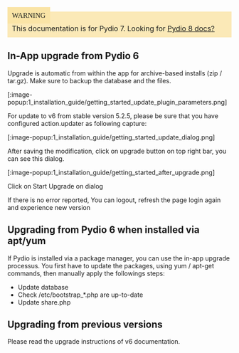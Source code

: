 <div style="background-color: #fbe9b7;font-size: 16px;">
<span style="background-color: #fae4a6;padding: 10px;font-family: FuturaT-Demi;">WARNING</span>
<span style="padding: 10px;display: inline-block;">This documentation is for Pydio 7. Looking for <a href="https://pydio.com/en/docs/v8/upgrading-previous-version">Pydio 8 docs?</a></span>
</div>

## In-App upgrade from Pydio 6

Upgrade is automatic from within the app for archive-based installs (zip / tar.gz). Make sure to backup the database and the files.

[:image-popup:1_installation_guide/getting_started_update_plugin_parameters.png]

For update to v6 from stable version 5.2.5, please be sure that you have configured action.updater as following capture:

[:image-popup:1_installation_guide/getting_started_update_dialog.png]

After saving the modification, click on upgrade button on top right bar, you can see this dialog.

[:image-popup:1_installation_guide/getting_started_after_upgrade.png]

Click on Start Upgrade on dialog

If there is no error reported, You can logout, refresh the page login again and experience new version

## Upgrading from Pydio 6 when installed via apt/yum

If Pydio is installed via a package manager, you can use the in-app upgrade processus. You first have to update the packages, using yum / apt-get commands, then manually apply the followings steps:

 - Update database
 - Check /etc/bootstrap_*.php are up-to-date
 - Update share.php

## Upgrading from previous versions

Please read the upgrade instructions of v6 documentation.
